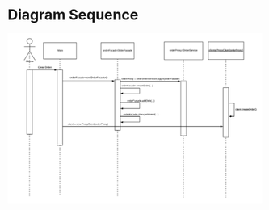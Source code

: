 # Diagram Sequence

![DiagramSequence](https://github.com/jeirf12/tallerProxyFacade/blob/master/Doc/DiagramaSecuencia.png)
